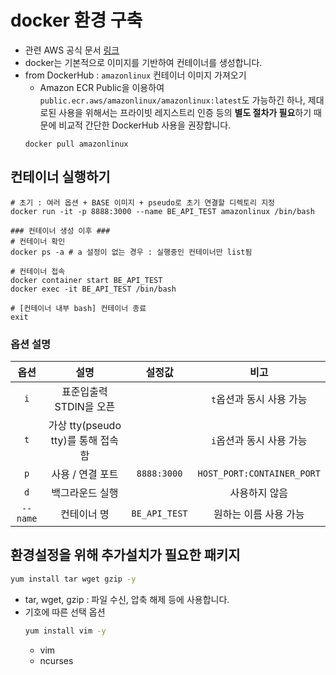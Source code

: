 # docker 환경 구축
- 관련 AWS 공식 문서 [링크](https://docs.aws.amazon.com/ko_kr/AmazonECR/latest/userguide/amazon_linux_container_image.html)
- docker는 기본적으로 이미지를 기반하여 컨테이너를 생성합니다.
- from DockerHub : `amazonlinux` 컨테이너 이미지 가져오기
    - Amazon ECR Public을 이용하여 `public.ecr.aws/amazonlinux/amazonlinux:latest`도 가능하긴 하나, 제대로된 사용을 위해서는 프라이빗 레지스트리 인증 등의 **별도 절차가 필요**하기 때문에 비교적 간단한 DockerHub 사용을 권장합니다.
    ```shell
    docker pull amazonlinux
    ```

## 컨테이너 실행하기
```shell
# 초기 : 여러 옵션 + BASE 이미지 + pseudo로 초기 연결할 디렉토리 지정
docker run -it -p 8888:3000 --name BE_API_TEST amazonlinux /bin/bash

### 컨테이너 생성 이후 ###
# 컨테이너 확인
docker ps -a # a 설정이 없는 경우 : 실행중인 컨테이너만 list됨

# 컨테이너 접속
docker container start BE_API_TEST
docker exec -it BE_API_TEST /bin/bash

# [컨테이너 내부 bash] 컨테이너 종료
exit
```

### 옵션 설명
| 옵션      | 설명                              | 설정값        | 비고                      |
|:---------:|:---------------------------------:|:-------------:|:-------------------------:|
| `i`       | 표준입출력 STDIN을 오픈           |               | `t`옵션과 동시 사용 가능  |
| `t`       | 가상 tty(pseudo tty)를 통해 접속함|               | `i`옵션과 동시 사용 가능  |
| `p`       | 사용 / 연결 포트                  | `8888:3000`   | `HOST_PORT:CONTAINER_PORT`|
| `d`       | 백그라운드 실행                   |               | 사용하지 않음             |
| `--name`  | 컨테이너 명                       | `BE_API_TEST` | 원하는 이름 사용 가능     |

## 환경설정을 위해 추가설치가 필요한 패키지
```bash
yum install tar wget gzip -y
```
- tar, wget, gzip : 파일 수신, 압축 해제 등에 사용합니다.
- 기호에 따른 선택 옵션
    ```bash
    yum install vim -y
    ```
    - vim
    - ncurses